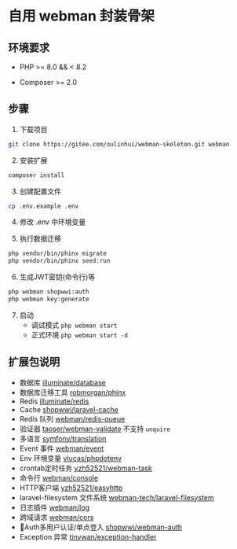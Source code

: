 # 自用 webman 封装骨架

## 环境要求
- PHP >= 8.0 && < 8.2

- Composer >= 2.0

## 步骤

1. 下载项目
```bash
git clone https://gitee.com/oulinhui/webman-skeleton.git webman
```

2. 安装扩展
```bash
composer install
```

3. 创建配置文件
```bash
cp .env.example .env
```

4. 修改 .env 中环境变量

5. 执行数据迁移
```bash
php vendor/bin/phinx migrate
php vendor/bin/phinx seed:run
```
6. 生成JWT密钥(命令行)等
```bash
php webman shopwwi:auth
php webman key:generate
```
   
7. 启动
    - 调试模式 `php webman start`
    - 正式环境 `php webman start -d`

## 扩展包说明
- 数据库
[illuminate/database](https://learnku.com/docs/laravel/8.x/database/9400)
- 数据库迁移工具
[robmorgan/phinx](https://tsy12321.gitbooks.io/phinx-doc/content/)
- Redis
[illuminate/redis](https://github.com/illuminate/redis)
- Cache
[shopwwi/laravel-cache](https://www.workerman.net/plugin/95)
- Redis 队列
[webman/redis-queue](https://www.workerman.net/plugin/12)
- 验证器
[taoser/webman-validate](https://www.workerman.net/plugin/41) 不支持 `unquire`
- 多语言
[symfony/translation](https://www.workerman.net/doc/webman/components/translation.html)
- Event 事件
[webman/event](https://www.workerman.net/plugin/64)
- Env 环境变量
[vlucas/phpdotenv](https://www.workerman.net/doc/webman/components/env.html)
- crontab定时任务
[yzh52521/webman-task](https://www.workerman.net/plugin/42)
- 命令行
[webman/console](https://www.workerman.net/doc/webman/plugin/console.html)
- HTTP客户端
[yzh52521/easyhttp](https://www.workerman.net/plugin/94)
- laravel-filesystem 文件系统
[webman-tech/laravel-filesystem](https://www.workerman.net/plugin/87)
- 日志插件
[webman/log](https://www.workerman.net/plugin/61)
- 跨域请求
[webman/cors](https://www.workerman.net/plugin/31)
- 🔑Auth多用户认证/单点登入
[shopwwi/webman-auth](https://www.workerman.net/plugin/24)
- Exception 异常
[tinywan/exception-handler](https://www.workerman.net/plugin/16)
